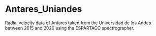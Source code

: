 # Antares_Uniandes
Radial velocity data of Antares taken from the Universidad de los Andes between 2015 and 2020 using the ESPARTACO spectrographer.
